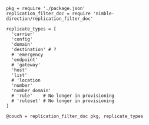     pkg = require './package.json'
    replication_filter_doc = require 'nimble-direction/replication_filter_doc'

    replicate_types = [
      'carrier'
      'config'
      'domain'
      'destination' # ?
      # 'emergency
      'endpoint'
      # 'gateway'
      'host'
      'list'
      # 'location
      'number'
      'number_domain'
      # 'rule'    # No longer in provisioning
      # 'ruleset' # No longer in provisioning
    ]

    @couch = replication_filter_doc pkg, replicate_types
